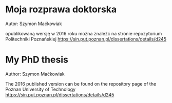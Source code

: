 # Moja rozprawa doktorska 

Autor: Szymon Maćkowiak

opublikowaną wersję w 2016 roku można znaleźć na stronie repozytorium Politechniki Poznańskiej
<https://sin.put.poznan.pl/dissertations/details/d245>


# My PhD thesis

Author: Szymon Maćkowiak

The 2016 published version can be found on the repository page of the Poznan University of Technology
<https://sin.put.poznan.pl/dissertations/details/d245>


